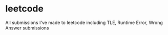 # leetcode
All submissions I've made to leetcode including TLE, Runtime Error, Wrong Answer submissions
